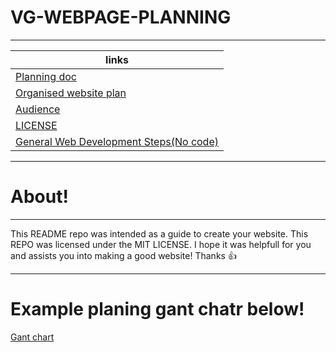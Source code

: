 # VG-WEBPAGE-PLANNING
---
| links |
|---|
| [Planning doc](PLAN.md) |
| [Organised website plan](ORGANISED_PLAN.md) |
| [Audience](AUDIENCE.md) |
| [LICENSE](LICENSE) |
| [General Web Development Steps(No code)](GENERAL_STEPS.md) |

___
# About!
___
This README repo was intended as a guide to create your website.
This REPO was licensed under the MIT LICENSE.
I hope it was helpfull for you and assists you into making a good website!
Thanks :+1:
___
# Example planing gant chatr below!

[Gant chart](hh.png)
